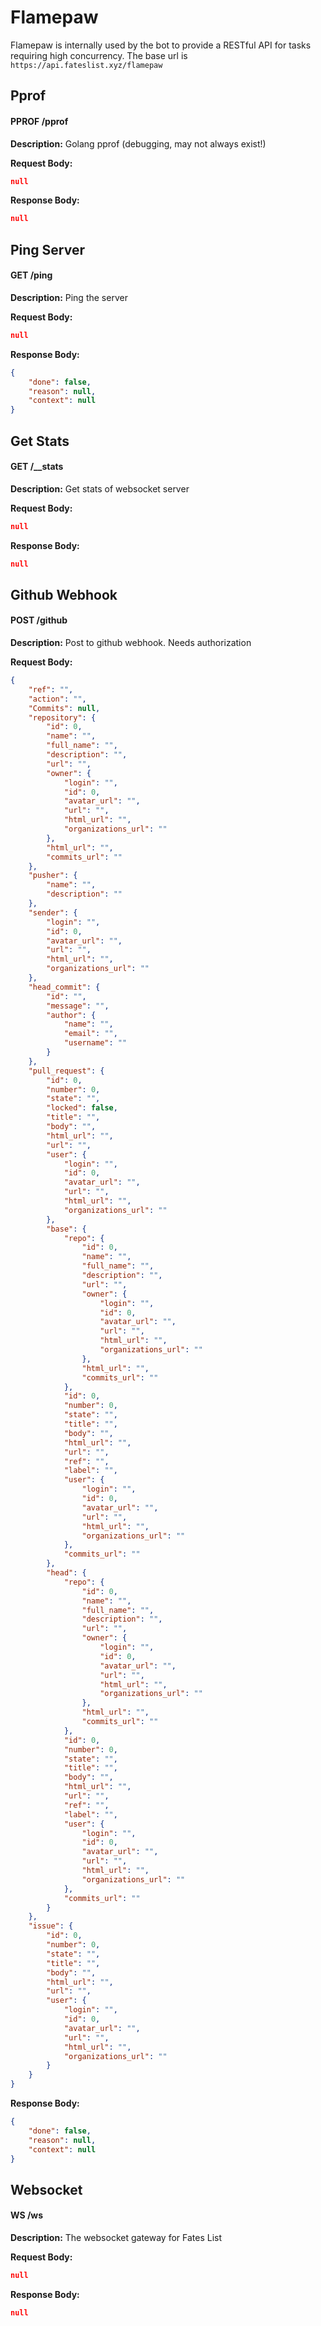 # Flamepaw
Flamepaw is internally used by the bot to provide a RESTful API for tasks requiring high concurrency. The base url is ``https://api.fateslist.xyz/flamepaw``

## Pprof

#### PPROF /pprof
**Description:** Golang pprof (debugging, may not always exist!)

**Request Body:**
```json
null
```

**Response Body:**
```json
null
```

## Ping Server

#### GET /ping
**Description:** Ping the server

**Request Body:**
```json
null
```

**Response Body:**
```json
{
	"done": false,
	"reason": null,
	"context": null
}
```

## Get Stats

#### GET /__stats
**Description:** Get stats of websocket server

**Request Body:**
```json
null
```

**Response Body:**
```json
null
```

## Github Webhook

#### POST /github
**Description:** Post to github webhook. Needs authorization

**Request Body:**
```json
{
	"ref": "",
	"action": "",
	"Commits": null,
	"repository": {
		"id": 0,
		"name": "",
		"full_name": "",
		"description": "",
		"url": "",
		"owner": {
			"login": "",
			"id": 0,
			"avatar_url": "",
			"url": "",
			"html_url": "",
			"organizations_url": ""
		},
		"html_url": "",
		"commits_url": ""
	},
	"pusher": {
		"name": "",
		"description": ""
	},
	"sender": {
		"login": "",
		"id": 0,
		"avatar_url": "",
		"url": "",
		"html_url": "",
		"organizations_url": ""
	},
	"head_commit": {
		"id": "",
		"message": "",
		"author": {
			"name": "",
			"email": "",
			"username": ""
		}
	},
	"pull_request": {
		"id": 0,
		"number": 0,
		"state": "",
		"locked": false,
		"title": "",
		"body": "",
		"html_url": "",
		"url": "",
		"user": {
			"login": "",
			"id": 0,
			"avatar_url": "",
			"url": "",
			"html_url": "",
			"organizations_url": ""
		},
		"base": {
			"repo": {
				"id": 0,
				"name": "",
				"full_name": "",
				"description": "",
				"url": "",
				"owner": {
					"login": "",
					"id": 0,
					"avatar_url": "",
					"url": "",
					"html_url": "",
					"organizations_url": ""
				},
				"html_url": "",
				"commits_url": ""
			},
			"id": 0,
			"number": 0,
			"state": "",
			"title": "",
			"body": "",
			"html_url": "",
			"url": "",
			"ref": "",
			"label": "",
			"user": {
				"login": "",
				"id": 0,
				"avatar_url": "",
				"url": "",
				"html_url": "",
				"organizations_url": ""
			},
			"commits_url": ""
		},
		"head": {
			"repo": {
				"id": 0,
				"name": "",
				"full_name": "",
				"description": "",
				"url": "",
				"owner": {
					"login": "",
					"id": 0,
					"avatar_url": "",
					"url": "",
					"html_url": "",
					"organizations_url": ""
				},
				"html_url": "",
				"commits_url": ""
			},
			"id": 0,
			"number": 0,
			"state": "",
			"title": "",
			"body": "",
			"html_url": "",
			"url": "",
			"ref": "",
			"label": "",
			"user": {
				"login": "",
				"id": 0,
				"avatar_url": "",
				"url": "",
				"html_url": "",
				"organizations_url": ""
			},
			"commits_url": ""
		}
	},
	"issue": {
		"id": 0,
		"number": 0,
		"state": "",
		"title": "",
		"body": "",
		"html_url": "",
		"url": "",
		"user": {
			"login": "",
			"id": 0,
			"avatar_url": "",
			"url": "",
			"html_url": "",
			"organizations_url": ""
		}
	}
}
```

**Response Body:**
```json
{
	"done": false,
	"reason": null,
	"context": null
}
```

## Websocket

#### WS /ws
**Description:** The websocket gateway for Fates List

**Request Body:**
```json
null
```

**Response Body:**
```json
null
```


